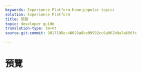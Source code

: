 ```yaml
---
keywords: Experience Platform;home;popular topics
solution: Experience Platform
title: 預覽
topic: developer guide
translation-type: tm+mt
source-git-commit: 9817105ec46098a8be99992cc6a962b9a7a696fc

---
```



# 預覽
